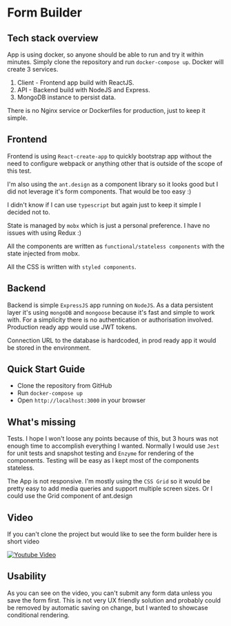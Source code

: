 # Form Builder

## Tech stack overview
App is using docker, so anyone should be able to run and try it within minutes. Simply clone the repository and run `docker-compose up`. Docker will create 3 services.
1. Client - Frontend app build with ReactJS.
2. API - Backend build with NodeJS and Express.
3. MongoDB instance to persist data.

There is no Nginx service or Dockerfiles for production, just to keep it simple.

## Frontend
Frontend is using `React-create-app` to quickly bootstrap app without the need to configure webpack or anything other that is outside of the scope of this test.

I'm also using the `ant.design` as a component library so it looks good but I did not leverage it's form components. That would be too easy :)

I didn't know if I can use `typescript` but again just to keep it simple I decided not to.

State is managed by `mobx` which is just a personal preference. I have no issues with using Redux :)

All the components are written as `functional/stateless components` with the state injected from mobx.

All the CSS is written with `styled components`.

## Backend
Backend is simple `ExpressJS` app running on `NodeJS`. As a data persistent layer it's using `mongoDB` and `mongoose` because it's fast and simple to work with. For a simplicity there is no authentication or authorisation involved. Production ready app would use JWT tokens.

Connection URL to the database is hardcoded, in prod ready app it would be stored in the environment.

## Quick Start Guide
* Clone the repository from GitHub
* Run `docker-compose up`
* Open `http://localhost:3000` in your browser

## What's missing
Tests. I hope I won't loose any points because of this, but 3 hours was not enough time to accomplish everything I wanted. Normally I would use  `Jest` for unit tests and snapshot testing and `Enzyme` for rendering of the components. Testing will be easy as I kept most of the components stateless.

The App is not responsive. I'm mostly using the `CSS Grid` so it would be pretty easy to add media queries and support multiple screen sizes. Or I could use the Grid component of ant.design

## Video
If you can't clone the project but would like to see the form builder here is short video

[![Youtube Video](https://img.youtube.com/vi/9_Vbqt-OiRg/0.jpg)](https://www.youtube.com/watch?v=9_Vbqt-OiRg)

## Usability
As you can see on the video, you can't submit any form data unless you save the form first. This is not very UX friendly solution and probably could be removed by automatic saving on change, but I wanted to showcase conditional rendering.